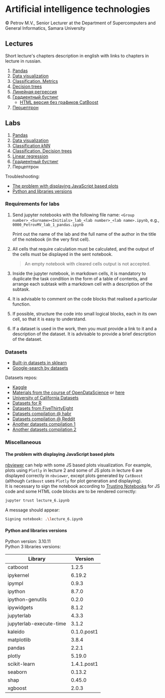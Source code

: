 # Artificial intelligence technologies  

© Petrov M.V., Senior Lecturer at the Department of Supercomputers and General Informatics, Samara University

## Lectures

Short lecture's chapters description in english with links to chapters in lecture in russian.  

1. [Pandas](lectures/lecture_1/lecture_1_en.md)
2. [Data visualization](lectures/lecture_2/lecture_2_en.md)
3. [Classification. Metrics](lectures/lecture_3/lecture_3_en.md)
4. [Decision trees](lectures/lecture_4/lecture_4_en.md)
5. [Линейная регрессия](lectures/lecture_5/lecture_5.ipynb)
6. [Градиентный бустинг](lectures/lecture_6/lecture_6.ipynb)
   - [HTML версия без графиков CatBoost](lectures/lecture_6/lecture_6.html)
7. [Перцептрон](lectures/lecture_7/lecture_7.ipynb)

## Labs

1. [Pandas](labs/lab_1_en.md)
2. [Data visualization](labs/lab_2_en.md)
3. [Classification *kNN*](labs/lab_3_en.md)
4. [Classification. Decision trees](labs/lab_4_en.md)
5. [Linear regression](labs/lab_5_en.md)
6. [Градиентный бустинг](labs/lab_6.md)
7. Перцептрон

Troubleshooting:
- [The problem with displaying JavaScript based plots](#the-problem-with-displaying-javascript-based-plots)
- [Python and libraries versions](#python-and-libraries-versions)

### Requirements for labs

1. Send jupyter notebooks with the following file name: `<Group number>_<Surname><Initials>_lab_<lab number>_<lab name>.ipynb`, e.g., `0000_PetrovMV_lab_1_pandas.ipynb`
   
   Print out the name of the lab and the full name of the author in the title of the notebook (in the very first cell).

2. All cells that require calculation must be calculated, and the output of the cells must be displayed in the sent notebook.
   > An empty notebook with cleared cells output is not accepted.

3. Inside the jupyter notebook, in markdown cells, it is mandatory to duplicate the task condition in the form of a table of contents, and arrange each subtask with a markdown cell with a description of the subtask.

4. It is advisable to comment on the code blocks that realised a particular function.

5. If possible, structure the code into small logical blocks, each in its own cell, so that it is easy to understand.

6. If a dataset is used in the work, then you must provide a link to it and a description of the dataset. 
It is advisable to provide a brief description of the dataset.

### Datasets

- [Built-in datasets in sklearn](https://scikit-learn.org/stable/datasets)
- [Google-search by datasets](https://datasetsearch.research.google.com/)

Datasets repos:
- [Kaggle](https://www.kaggle.com/datasets)
- [Materials from the course of OpenDataScience](https://nbviewer.org/github/Yorko/mlcourse.ai/tree/main/data/) or [here](https://github.com/Yorko/mlcourse.ai/tree/master/data/)
- [University of California Datasets](https://archive.ics.uci.edu/ml/datasets)
- [Datasets for R](https://vincentarelbundock.github.io/Rdatasets/datasets.html)
- [Datasets from FiveThirtyEight](https://data.fivethirtyeight.com/)
- [Datasets compilation @ habr](https://habr.com/ru/post/452740)
- [Datasets compilation @ Reddit](https://www.reddit.com/r/datasets/)
- [Another datasets compilation 1](https://towardsai.net/p/machine-learning/best-free-datasets-for-machine-learning-and-data-science/stanfordai/3451/)
- [Another datasets compilation 2](https://towardsdatascience.com/top-sources-for-machine-learning-datasets-bb6d0dc3378b)

### Miscellaneous

#### The problem with displaying JavaScript based plots

[nbviewer](https://nbviewer.org/) can help with some JS based plots visualization. For example, plots using `Plotly` in lecture 2 and some of JS plots in lecture 6 are displayed correctly in `nbviewer`, except plots generated by `CatBoost` (although `CatBoost` uses `Plotly` for plot generation and displaying).  
It is necessary to sign the notebook according to [Trusting Notebooks](https://jupyter-notebook.readthedocs.io/en/latest/notebook.html#trusting-notebooks) for JS code and some HTML code blocks are to be rendered correctly:
```bash
jupyter trust lecture_6.ipynb
```
A message should appear:
```bash
Signing notebook: .\lecture_6.ipynb
```

#### Python and libraries versions

Python version: 3.10.11  
Python 3 libraries versions:

| Library                 | Version     |
|-------------------------|-------------|
| catboost                | 1.2.5       |
| ipykernel               | 6.19.2      |
| ipympl                  | 0.9.3       |
| ipython                 | 8.7.0       |
| ipython-genutils        | 0.2.0       |
| ipywidgets              | 8.1.2       |
| jupyterlab              | 4.3.3       |
| jupyterlab-execute-time | 3.1.2       |
| kaleido                 | 0.1.0.post1 |
| matplotlib              | 3.8.4       |
| pandas                  | 2.2.1       |
| plotly                  | 5.19.0      |
| scikit-learn            | 1.4.1.post1 |
| seaborn                 | 0.13.2      |
| shap                    | 0.45.0      |
| xgboost                 | 2.0.3       |